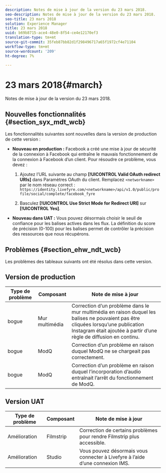 ```yaml
---
description: Notes de mise à jour de la version du 23 mars 2018.
seo-description: Notes de mise à jour de la version du 23 mars 2018.
seo-title: 23 mars 2018
solution: Experience Manager
title: 23 mars 2018
uuid: b69b8715-ace4-48e0-8f54-ce4e12170ef3
translation-type: tm+mt
source-git-commit: 35feb87bb82d1f298496717a65f1972cf4e71104
workflow-type: tm+mt
source-wordcount: '209'
ht-degree: 7%

---
```



# 23 mars 2018{#march}

Notes de mise à jour de la version du 23 mars 2018.

## Nouvelles fonctionnalités {#section_syx_mdt_wcb}

Les fonctionnalités suivantes sont nouvelles dans la version de production de cette version :

* **Nouveau en production :** Facebook a créé une mise à jour de sécurité de la connexion à Facebook qui entraîne le mauvais fonctionnement de la connexion à Facebook d’un client. Pour résoudre ce problème, vous devez :

   1. Ajoutez l’URL suivante au champ **[!UICONTROL Valid OAuth redirect URIs]** dans Paramètres OAuth du client. Remplacez `<networkname>` par le nom réseau correct :
      `https://identity.livefyre.com/<networkname>/api/v1.0/public/profile/social/complete/facebook_fyre`

   1. Basculez **[!UICONTROL Use Strict Mode for Redirect URI]** sur **[!UICONTROL Yes]**.

* **Nouveau dans UAT :** Vous pouvez désormais choisir le seuil de confiance pour les balises actives dans les flux. La définition du score de précision (0-100) pour les balises permet de contrôler la précision des ressources que nous récupérons.

## Problèmes {#section_ehw_ndt_wcb}

Les problèmes des tableaux suivants ont été résolus dans cette version.

## Version de production

| **Type de problème** | **Composant** | **Note de mise à jour** |
|---|---|---|
| bogue | Mur multimédia | Correction d’un problème dans le mur multimédia en raison duquel les balises ne pouvaient pas être cliquées lorsqu’une publication Instagram était ajoutée à partir d’une règle de diffusion en continu. |
| bogue | ModQ | Correction d’un problème en raison duquel ModQ ne se chargeait pas correctement. |
| bogue | ModQ | Correction d’un problème en raison duquel l’incorporation d’audio entraînait l’arrêt du fonctionnement de ModQ. |

## Version UAT

| **Type de problème** | **Composant** | **Note de mise à jour** |
|---|---|---|
| Amélioration | Filmstrip | Correction de certains problèmes pour rendre Filmstrip plus accessible. |
| Amélioration | Studio | Vous pouvez désormais vous connecter à Livefyre à l’aide d’une connexion IMS. |

